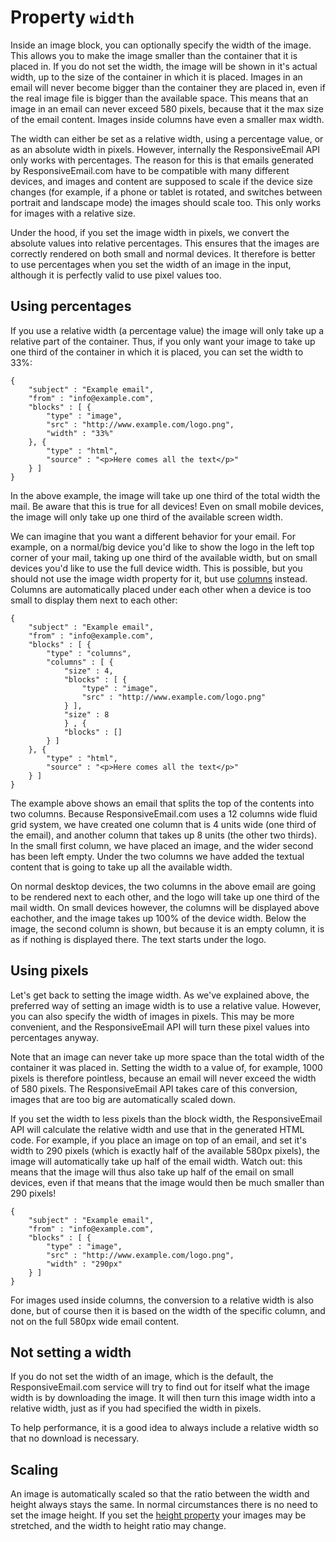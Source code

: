 # Property `width`

Inside an image block, you can optionally specify the width of the image.
This allows you to make the image smaller than the container that it is 
placed in. If you do not set the width, the image will be shown in it's
actual width, up to the size of the container in which it is placed. Images
in an email will never become bigger than the container they are placed in, 
even if the real image file is bigger than the available space. This means
that an image in an email can never exceed 580 pixels, because that it
the max size of the email content. Images inside columns have even a 
smaller max width.

The width can either be set as a relative width, using a percentage value, 
or as an absolute width in pixels. However, internally the ResponsiveEmail API
only works with percentages. The reason for this is that emails 
generated by ResponsiveEmail.com have to be compatible with many 
different devices, and images and content are supposed to scale if the 
device size changes (for example, if a phone or tablet is rotated, 
and switches between portrait and landscape mode) the images should scale
too. This only works for images with a relative size.

Under the hood, if you set the image width in pixels, we convert the
absolute values into relative percentages. This ensures that the images 
are correctly rendered on both small and normal devices. It therefore is 
better to use percentages when you set the width of an image in the input,
although it is perfectly valid to use pixel values too.


## Using percentages

If you use a relative width (a percentage value) the image will only take
up a relative part of the container. Thus, if you only want your image to
take up one third of the container in which it is placed, you can set
the width to 33%:

    {
        "subject" : "Example email",
        "from" : "info@example.com",
        "blocks" : [ {
            "type" : "image",
            "src" : "http://www.example.com/logo.png",
            "width" : "33%"
        }, {
            "type" : "html",
            "source" : "<p>Here comes all the text</p>"
        } ]
    }

In the above example, the image will take up one third of the total
width the mail. Be aware that this is true for all devices! Even on
small mobile devices, the image will only take up one third of the
available screen width.

We can imagine that you want a different behavior for your email. For 
example, on a normal/big device you'd like to show the logo in the left 
top corner of your mail, taking up one third of the available width, 
but on small devices you'd like to use the full device width. This is
possible, but you should not use the image width property for it, 
but use <a href="/support/json/block-columns">columns</a> instead. 
Columns are automatically placed under each  other when a device is too 
small to display them next to each other:

    {
        "subject" : "Example email",
        "from" : "info@example.com",
        "blocks" : [ {
            "type" : "columns",
            "columns" : [ {
                "size" : 4,
                "blocks" : [ {
                    "type" : "image",
                    "src" : "http://www.example.com/logo.png"
                } ],
                "size" : 8
                } , {
                "blocks" : []
            } ]
        }, {
            "type" : "html",
            "source" : "<p>Here comes all the text</p>"
        } ]
    }
    
The example above shows an email that splits the top of the contents
into two columns. Because ResponsiveEmail.com uses a 12 columns wide fluid
grid system, we have created one column that is 4 units wide (one third
of the email), and another column that takes up 8 units (the
other two thirds). In the small first column, we have placed an image, 
and the wider second has been left empty. Under the two columns we have 
added the textual content that is going to take up all the available width. 

On normal desktop devices, the two columns in the above email are going
to be rendered next to each other, and the logo will take up one third of
the mail width. On small devices however, the columns will be displayed 
above eachother, and the image takes up 100% of the device width. Below 
the image, the second column is shown, but because it is an empty column, 
it is as if nothing is displayed there. The text starts under
the logo.


## Using pixels

Let's get back to setting the image width. As we've explained above, the 
preferred way of setting an image width is to use a relative value.
However, you can also specify the width of images in pixels. This
may be more convenient, and the ResponsiveEmail API will
turn these pixel values into percentages anyway.

Note that an image can never take up more space than the total width of
the container it was placed in. Setting the width to a value of, for example,
1000 pixels is therefore pointless, because an email will never exceed
the width of 580 pixels. The ResponsiveEmail API takes care of this
conversion, images that are too big are automatically scaled down.

If you set the width to less pixels than the block width, the ResponsiveEmail
API will calculate the relative width and use that in the generated
HTML code. For example, if you place an image on top of an email, and set it's
width to 290 pixels (which is exactly half of the available 580px pixels),
the image will automatically take up half of the email width. Watch out:
this means that the image will thus also take up half of the email on
small devices, even if that means that the image would then be much smaller
than 290 pixels!

    {
        "subject" : "Example email",
        "from" : "info@example.com",
        "blocks" : [ {
            "type" : "image",
            "src" : "http://www.example.com/logo.png",
            "width" : "290px"
        } ]
    }

For images used inside columns, the conversion to a relative width is also
done, but of course then it is based on the width of the specific
column, and not on the full 580px wide email content.

## Not setting a width

If you do not set the width of an image, which is the default, the
ResponsiveEmail.com service will try to find out for itself what the
image width is by downloading the image. It will then turn this image
width into a relative width, just as if you had specified the width in pixels.

To help performance, it is a good idea to always include a relative width 
so that no download is necessary.

## Scaling

An image is automatically scaled so that the ratio between the width and
height always stays the same. In normal circumstances there is no need
to set the image height. If you set the 
<a href="/support/json/property-image-height">height property</a> your
images may be stretched, and the width to height ratio may change.

